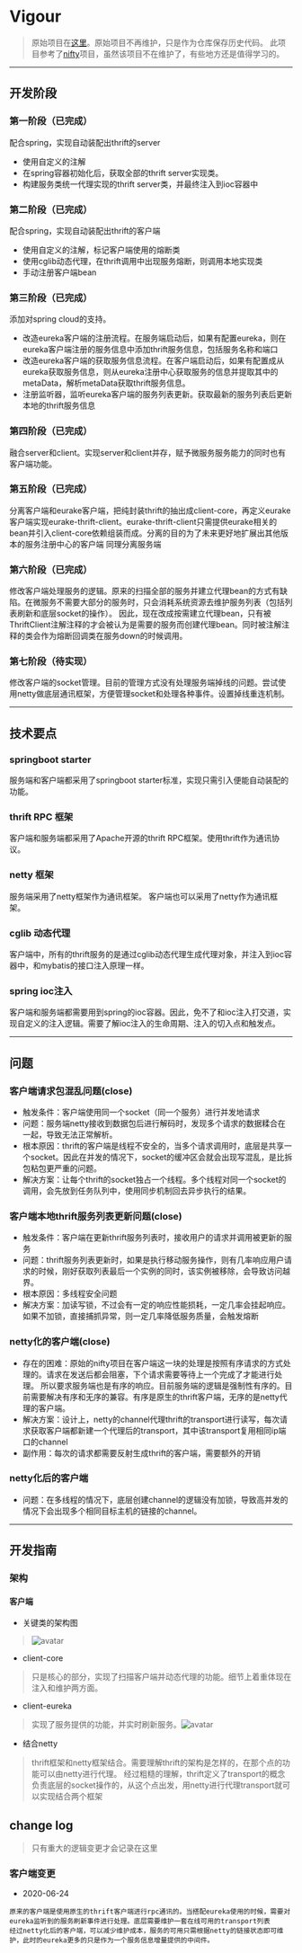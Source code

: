 # Vigour

> 原始项目在[这里][origin]。原始项目不再维护，只是作为仓库保存历史代码。
> 此项目参考了[nifty][nifty]项目，虽然该项目不在维护了，有些地方还是值得学习的。
>
> [nifty]: https://github.com/facebookarchive/nifty.git
> [origin]: https://github.com/Casper-Mars/springboot-starter-thrift
> 

---
## 开发阶段

### 第一阶段（已完成）
配合spring，实现自动装配出thrift的server

* 使用自定义的注解
* 在spring容器初始化后，获取全部的thrift server实现类。
* 构建服务类统一代理实现的thrift server类，并最终注入到ioc容器中

### 第二阶段（已完成）
配合spring，实现自动装配出thrift的客户端

* 使用自定义的注解，标记客户端使用的熔断类
* 使用cglib动态代理，在thrift调用中出现服务熔断，则调用本地实现类
* 手动注册客户端bean

### 第三阶段（已完成）
添加对spring cloud的支持。

* 改造eureka客户端的注册流程。在服务端启动后，如果有配置eureka，则在eureka客户端注册的服务信息中添加thrift服务信息，包括服务名称和端口
* 改造eureka客户端的获取服务信息流程。在客户端启动后，如果有配置成从eureka获取服务信息，则从eureka注册中心获取服务的信息并提取其中的metaData，解析metaData获取thrift服务信息。
* 注册监听器，监听eureka客户端的服务列表更新。获取最新的服务列表后更新本地的thrift服务信息

### 第四阶段（已完成）
融合server和client。实现server和client并存，赋予微服务服务能力的同时也有客户端功能。

### 第五阶段（已完成）
分离客户端和eurake客户端，把纯封装thrift的抽出成client-core，再定义eurake客户端实现eurake-thrift-client。eurake-thrift-client只需提供eurake相关的bean并引入client-core依赖组装而成。分离的目的为了未来更好地扩展出其他版本的服务注册中心的客户端
同理分离服务端

### 第六阶段（已完成）
修改客户端处理服务的逻辑。原来的扫描全部的服务并建立代理bean的方式有缺陷。在微服务不需要大部分的服务时，只会消耗系统资源去维护服务列表（包括列表刷新和底层socket的操作）。
因此，现在改成按需建立代理bean，只有被ThriftClient注解注释的才会被认为是需要的服务而创建代理bean。同时被注解注释的类会作为熔断回调类在服务down的时候调用。

### 第七阶段（待实现）
修改客户端的socket管理。目前的管理方式没有处理服务端掉线的问题。尝试使用netty做底层通讯框架，方便管理socket和处理各种事件。设置掉线重连机制。


---
## 技术要点

### springboot starter

服务端和客户端都采用了springboot starter标准，实现只需引入便能自动装配的功能。

### thrift RPC 框架

客户端和服务端都采用了Apache开源的thrift RPC框架。使用thrift作为通讯协议。

### netty 框架

服务端采用了netty框架作为通讯框架。
客户端也可以采用了netty作为通讯框架。

### cglib 动态代理

客户端中，所有的thrift服务的是通过cglib动态代理生成代理对象，并注入到ioc容器中，和mybatis的接口注入原理一样。

### spring ioc注入

客户端和服务端都需要用到spring的ioc容器。因此，免不了和ioc注入打交道，实现自定义的注入逻辑。需要了解ioc注入的生命周期、注入的切入点和触发点。

---
## 问题

### 客户端请求包混乱问题(close)

* 触发条件：客户端使用同一个socket（同一个服务）进行并发地请求
* 问题：服务端netty接收到数据包后进行解码时，发现多个请求的数据糅合在一起，导致无法正常解析。
* 根本原因：thrift的客户端是线程不安全的，当多个请求调用时，底层是共享一个socket。因此在并发的情况下，socket的缓冲区会就会出现写混乱，是比拆包粘包更严重的问题。
* 解决方案：让每个thrift的socket独占一个线程。多个线程对同一个socket的调用，会先放到任务队列中，使用同步机制回去异步执行的结果。

### 客户端本地thrift服务列表更新问题(close)

* 触发条件：客户端在更新thrift服务列表时，接收用户的请求并调用被更新的服务
* 问题：thrift服务列表更新时，如果是执行移动服务操作，则有几率响应用户请求的时候，刚好获取列表最后一个实例的同时，该实例被移除，会导致访问越界。
* 根本原因：多线程安全问题
* 解决方案：加读写锁，不过会有一定的响应性能损耗，一定几率会挂起响应。如果不加锁，直接捕抓异常，则一定几率降低服务质量，会触发熔断

### netty化的客户端(close)

* 存在的困难：原始的nifty项目在客户端这一块的处理是按照有序请求的方式处理的。请求在发送后都会阻塞，下个请求需要等待上一个完成了才能进行处理。
所以要求服务端也是有序的响应。目前服务端的逻辑是强制性有序的。目前需要解决有序和无序的兼容。有序是原生的thrift客户端，无序的是netty代理的客户端。
* 解决方案：设计上，netty的channel代理thrift的transport进行读写，每次请求获取客户端都新建一个代理后的transport，其中该transport复用相同ip端口的channel
* 副作用：每次的请求都需要反射生成thrift的客户端，需要额外的开销

### netty化后的客户端
* 问题：在多线程的情况下，底层创建channel的逻辑没有加锁，导致高并发的情况下会出现多个相同目标主机的链接的channel。

---
## 开发指南

### 架构

#### 客户端

* 关键类的架构图

> ![avatar][client-core-image]

* client-core 

> 只是核心的部分，实现了扫描客户端并动态代理的功能。细节上着重体现在注入和维护两方面。


* client-eureka

> 实现了服务提供的功能，并实时刷新服务。![avatar][client-eureka-image]

* 结合netty

> thrift框架和netty框架结合。需要理解thrift的架构是怎样的，在那个点的功能可以由netty进行代理。
经过粗糙的理解，thrift定义了transport的概念负责底层的socket操作的，从这个点出发，用netty进行代理transport就可以实现结合两个框架

## change log

>只有重大的逻辑变更才会记录在这里

### 客户端变更

* 2020-06-24
```
原来的客户端是使用原生的thrift客户端进行rpc通讯的。当搭配eureka使用的时候，需要对eureka监听到的服务刷新事件进行处理。底层需要维护一套在线可用的transport列表
经过netty化后的客户端，可以减少维护成本，服务的可用只需根据netty的链接状态即可维护，此时的eureka更多的只是作为一个服务信息增量提供的中间件。

```


[client-core-image]:./info/client-core.png
[client-eureka-image]:./info/client-eureka.png





